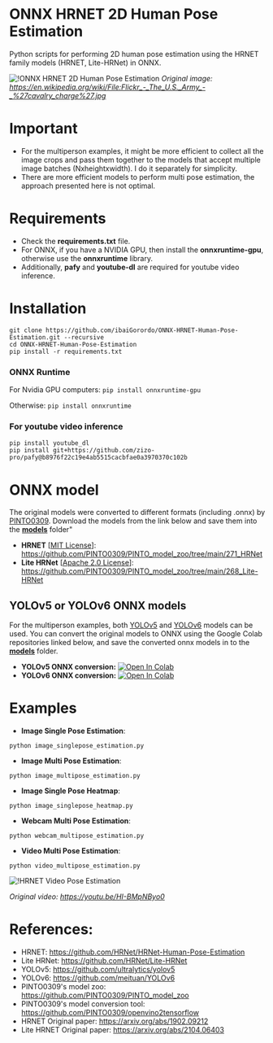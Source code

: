 # ONNX HRNET 2D Human Pose Estimation
 Python scripts for performing 2D human pose estimation using the HRNET family models (HRNET, Lite-HRNet) in ONNX.


![!ONNX HRNET 2D Human Pose Estimation](https://github.com/ibaiGorordo/ONNX-HRNET-Human-Pose-Estimation/blob/main/doc/img/output.jpg)
*Original image: https://en.wikipedia.org/wiki/File:Flickr_-_The_U.S._Army_-_%27cavalry_charge%27.jpg*

# Important
- For the multiperson examples, it might be more efficient to collect all the image crops and pass them together to the models that accept multiple image batches (Nxheightxwidth). I do it separately for simplicity.
- There are more efficient models to perform multi pose estimation, the approach presented here is not optimal.

# Requirements

 * Check the **requirements.txt** file. 
 * For ONNX, if you have a NVIDIA GPU, then install the **onnxruntime-gpu**, otherwise use the **onnxruntime** library.
 * Additionally, **pafy** and **youtube-dl** are required for youtube video inference.
 
# Installation
```
git clone https://github.com/ibaiGorordo/ONNX-HRNET-Human-Pose-Estimation.git --recursive
cd ONNX-HRNET-Human-Pose-Estimation
pip install -r requirements.txt
```
### ONNX Runtime
For Nvidia GPU computers:
`pip install onnxruntime-gpu`

Otherwise:
`pip install onnxruntime`

### For youtube video inference
```
pip install youtube_dl
pip install git+https://github.com/zizo-pro/pafy@b8976f22c19e4ab5515cacbfae0a3970370c102b
```

# ONNX model 
The original models were converted to different formats (including .onnx) by [PINTO0309](https://github.com/PINTO0309). Download the models from the link below and save them into the **[models](https://github.com/ibaiGorordo/ONNX-HRNET-Human-Pose-Estimation/tree/main/models)** folder"
- **HRNET** [[MIT License](https://github.com/leoxiaobin/deep-high-resolution-net.pytorch/blob/master/LICENSE)]: https://github.com/PINTO0309/PINTO_model_zoo/tree/main/271_HRNet 
- **Lite HRNet** [[Apache 2.0 License](https://github.com/HRNet/Lite-HRNet/blob/hrnet/LICENSE)]: https://github.com/PINTO0309/PINTO_model_zoo/tree/main/268_Lite-HRNet 
 
## YOLOv5 or YOLOv6 ONNX models
For the multiperson examples, both [YOLOv5](https://github.com/ultralytics/yolov5) and [YOLOv6](https://github.com/meituan/YOLOv6) models can be used. You can convert the original models to ONNX using the Google Colab repositories linked below, and save the converted onnx models in to the **[models](https://github.com/ibaiGorordo/ONNX-HRNET-Human-Pose-Estimation/tree/main/models)** folder.
- **YOLOv5 ONNX conversion:** [![Open In Colab](https://colab.research.google.com/assets/colab-badge.svg)](https://colab.research.google.com/drive/1V-F3erKkPun-vNn28BoOc6ENKmfo8kDh?usp=sharing)
- **YOLOv6 ONNX conversion:** [![Open In Colab](https://colab.research.google.com/assets/colab-badge.svg)](https://colab.research.google.com/drive/1pke1ffMeI2dXkIAbzp6IHWdQ0u8S6I0n?usp=sharing)

# Examples

 * **Image Single Pose Estimation**:
 ```
 python image_singlepose_estimation.py
 ```
 
  * **Image Multi Pose Estimation**:
 ```
 python image_multipose_estimation.py
 ```
 
 * **Image Single Pose Heatmap**:
 ```
 python image_singlepose_heatmap.py
 ```
 
 * **Webcam Multi Pose Estimation**:
 ```
 python webcam_multipose_estimation.py
 ``` 
 
 * **Video Multi Pose Estimation**:
 ```
 python video_multipose_estimation.py
 ``` 
 ![!HRNET Video Pose Estimation](https://github.com/ibaiGorordo/ONNX-HRNET-Human-Pose-Estimation/blob/main/doc/img/hrnet_video.gif)
 
 *Original video: https://youtu.be/HI-BMpNByo0*
  
# References:
* HRNET: https://github.com/HRNet/HRNet-Human-Pose-Estimation
* Lite HRNet: https://github.com/HRNet/Lite-HRNet
* YOLOv5: https://github.com/ultralytics/yolov5
* YOLOv6: https://github.com/meituan/YOLOv6
* PINTO0309's model zoo: https://github.com/PINTO0309/PINTO_model_zoo
* PINTO0309's model conversion tool: https://github.com/PINTO0309/openvino2tensorflow
* HRNET Original paper: https://arxiv.org/abs/1902.09212
* Lite HRNET Original paper: https://arxiv.org/abs/2104.06403
